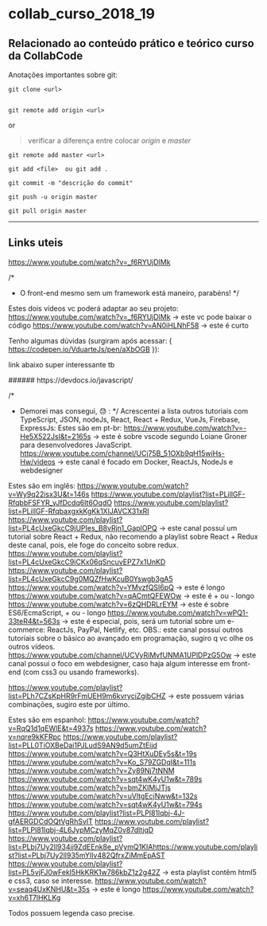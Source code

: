 # collab_curso_2018_19

## Relacionado ao conteúdo prático e teórico curso da CollabCode

<p>Anotações importantes sobre git:</p>

```
git clone <url>
```
```

git remote add origin <url>
```

or
> verificar a diferença entre colocar *origin* e *master*

```
git remote add master <url>
```
```
git add <file>  ou git add .
```

```
git commit -m "descrição do commit" 
```
```
git push -u origin master
```
```
git pull origin master
 ```
 
---
Links uteis
---

https://www.youtube.com/watch?v=_f6RYUjDlMk

/*
 * O front-end mesmo sem um framework está maneiro, parabéns!
 */

Estes dois vídeos vc poderá adaptar ao seu projeto:
https://www.youtube.com/watch?v=_f6RYUjDlMk  → este vc pode baixar o código
https://www.youtube.com/watch?v=AN0iHLNhF58 → este é curto

Tenho algumas dúvidas (surgiram após acessar: { https://codepen.io/VduarteJs/pen/aXbOGB }):

<p>link abaixo super interessante tb </p>
###### https://devdocs.io/javascript/

/*
 * Demorei mas consegui, 😓 : 
 */
Acrescentei a lista outros tutoriais com TypeScript, JSON, nodeJs, React, React + Redux, VueJs, Firebase, ExpressJs:
Estes são em pt-br:
https://www.youtube.com/watch?v=-He5X522JsI&t=2165s → este é sobre vscode segundo Loiane Groner para desenvolvedores JavaScript.
https://www.youtube.com/channel/UCj75B_51OXb9qH15wiHs-Hw/videos → este canal é focado em Docker, ReactJs, NodeJs e webdesigner



Estes são em inglês:
https://www.youtube.com/watch?v=Wy9q22isx3U&t=146s
https://www.youtube.com/playlist?list=PLillGF-RfqbbFSFYR_yJfDcdq6It6OqdO
https://www.youtube.com/playlist?list=PLillGF-RfqbaxgxkKgKk1XlJAVCX31xRI
https://www.youtube.com/playlist?list=PL4cUxeGkcC9jUPIes_B8vRjn1_GaplOPQ → este canal possuí um tutorial sobre React + Redux, não recomendo a playlist sobre React + Redux deste canal, pois, ele foge do conceito sobre redux.
https://www.youtube.com/playlist?list=PL4cUxeGkcC9iCKx06qSncuvEPZ7x1UnKD
https://www.youtube.com/playlist?list=PL4cUxeGkcC9g0MQZfHwKcuB0Yswgb3gA5
https://www.youtube.com/watch?v=YMvzfQSI6pQ → este é longo
https://www.youtube.com/watch?v=qACmtQFEWOw → este é + ou - longo
https://www.youtube.com/watch?v=6zQHDRLrEYM → este é sobre ES6/EcmaScript, + ou - longo
https://www.youtube.com/watch?v=wPQ1-33teR4&t=563s → este é especial, pois, será um tutorial sobre um e-commerce: ReactJs, PayPal, Netlify, etc. OBS.: este canal possuí outros tutoriais sobre o básico ao avançado em programação, sugiro q vc olhe os outros vídeos.
https://www.youtube.com/channel/UCVyRiMvfUNMA1UPlDPzG5Ow → este canal possuí o foco em webdesigner, caso haja algum interesse em front-end (com css3 ou usando frameworks).

https://www.youtube.com/playlist?list=PLh7CZsKpHR9rFmUEH9m6kvryciZgibCHZ → este possuem várias combinações, sugiro este por último.


Estes são em espanhol:
https://www.youtube.com/watch?v=RqQ1d1qEWlE&t=4937s
https://www.youtube.com/watch?v=nqre9kKFRpc
https://www.youtube.com/playlist?list=PLL0TiOXBeDai1PJLudS9AN9d5umZtEijd
https://www.youtube.com/watch?v=Q3HtXuDEy5s&t=19s
https://www.youtube.com/watch?v=Ko_S79ZGDqI&t=111s
https://www.youtube.com/watch?v=Zy89Nj7tNNM
https://www.youtube.com/watch?v=sqt4wK4yU1w&t=789s
https://www.youtube.com/watch?v=bmZKIMjJTjs
https://www.youtube.com/watch?v=uVltgEcjNww&t=132s
https://www.youtube.com/watch?v=sqt4wK4yU1w&t=794s
https://www.youtube.com/playlist?list=PLPl81lqbj-4J-gfAERGDCdOQtVgRhSvIT
https://www.youtube.com/playlist?list=PLPl81lqbj-4L6JypMCzyMqZ0v87dltjqD
https://www.youtube.com/playlist?list=PLbj7Uy2ll934jj9ZdEEnk8e_pVymQ1KIAhttps://www.youtube.com/playlist?list=PLbj7Uy2ll935mYlIv482QfrxZiMmEpAST
https://www.youtube.com/playlist?list=PL5vjFJ0wFekI5HkKRK1w786kbZ1z2g42Z → esta playlist contêm html5 e css3, caso se interesse.
https://www.youtube.com/watch?v=seaq4UxKNHU&t=35s → este é longo
https://www.youtube.com/watch?v=xh6T7lHKLKg

Todos possuem legenda caso precise. 
